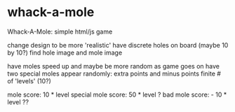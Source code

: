 whack-a-mole
============

Whack-A-Mole: simple html/js game


change design to be more 'realistic'
have discrete holes on board (maybe 10 by 10?)
find hole image and mole image

have moles speed up and maybe be more random as game goes on
have two special moles appear randomly: extra points and minus points
finite # of 'levels' (10?)

mole score: 10 * level
special mole score: 50 * level ?
bad mole score: - 10 * level ??
